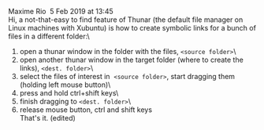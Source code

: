 Maxime Rio  5 Feb 2019 at 13:45\
Hi, a not-that-easy to find feature of Thunar (the default file manager on Linux machines with Xubuntu) is how to create symbolic links for a bunch of files in a different folder:\
1. open a thunar window in the folder with the files, `<source folder>`\
2. open another thunar window in the target folder (where to create the links), `<dest. folder>`\
3. select the files of interest in  `<source folder>`, start dragging them (holding left mouse button)\
4. press and hold ctrl+shift keys\
5. finish dragging to `<dest. folder>`\
6. release mouse button, ctrl and shift keys\
That\'s it. (edited) 
